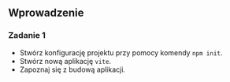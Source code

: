 ## Wprowadzenie

### Zadanie 1

- Stwórz konfigurację projektu przy pomocy komendy `npm init`.
- Stwórz nową aplikację `vite`.
- Zapoznaj się z budową aplikacji.

